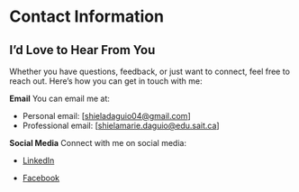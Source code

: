 # Contact Information

## I’d Love to Hear From You

Whether you have questions, feedback, or just want to connect, feel free to reach out. Here’s how you can get in touch with me:

**Email**
You can email me at:

- Personal email: [shieladaguio04@gmail.com]
- Professional email: [shielamarie.daguio@edu.sait.ca]

**Social Media**
Connect with me on social media:

- [LinkedIn](www.linkedin.com/in/shiela-daguio-892a60264)

- [Facebook](https://www.facebook.com/shiela.daguio04/)
